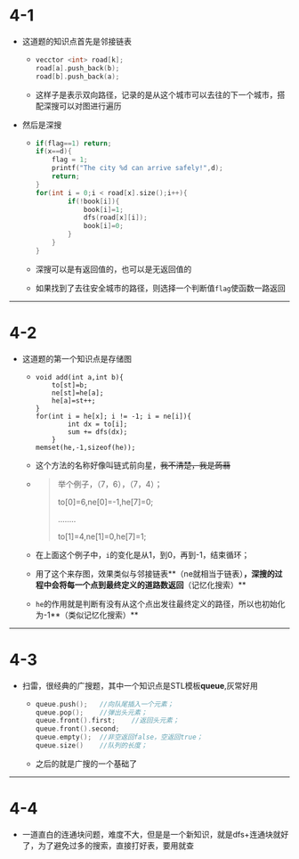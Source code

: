 # 4-1

* 这道题的知识点首先是邻接链表

  * ```c++
    vecctor <int> road[k];
    road[a].push_back(b);
    road[b].push_back(a);
    ```

  * 这样子是表示双向路径，记录的是从这个城市可以去往的下一个城市，搭配深搜可以对图进行遍历

* 然后是深搜

  * ```c++
    if(flag==1)	return;
    if(x==d){
    	flag = 1;
        printf("The city %d can arrive safely!",d);
        return;
    }
    for(int i = 0;i < road[x].size();i++){
            if(!book[i]){
                book[i]=1;
                dfs(road[x][i]);
                book[i]=0;
            }
        }
    }
    ```

  * 深搜可以是有返回值的，也可以是无返回值的

  * 如果找到了去往安全城市的路径，则选择一个判断值`flag`使函数一路返回

***

# 4-2

* 这道题的第一个知识点是存储图

  * ```c+
    void add(int a,int b){
        to[st]=b;
        ne[st]=he[a];
        he[a]=st++;
    }
    for(int i = he[x]; i != -1; i = ne[i]){
            int dx = to[i];
            sum += dfs(dx); 
        }
    memset(he,-1,sizeof(he));
    ```

  * 这个方法的名称好像叫链式前向星，~~我不清楚，我是蒟蒻~~

  * > 举个例子，（7，6），（7，4）；
    >
    > to[0]=6,ne[0]=-1,he[7]=0;
    >
    > ........
    >
    > to[1]=4,ne[1]=0,he[7]=1;

  * 在上面这个例子中，`i`的变化是从1，到0，再到-1，结束循环；

  * 用了这个来存图，效果类似与邻接链表**（ne就相当于链表）**，深搜的过程中会将每一个点到最终定义的道路数返回**（记忆化搜索）**

  * `he`的作用就是判断有没有从这个点出发往最终定义的路径，所以也初始化为-1**（类似记忆化搜索）**

***

# 4-3

* 扫雷，很经典的广搜题，其中一个知识点是STL模板**queue**,灰常好用

  * ```c++
    queue.push();	//向队尾插入一个元素；
    queue.pop();	//弹出头元素；
    queue.front().first;	//返回头元素；
    queue.front().second;
    queue.empty();	//非空返回false，空返回true；
    queue.size()	//队列的长度；
    ```

  * 之后的就是广搜的一个基础了

***

# 4-4

* 一道直白的连通块问题，难度不大，但是是一个新知识，就是dfs+连通块就好了，为了避免过多的搜索，直接打好表，要用就查